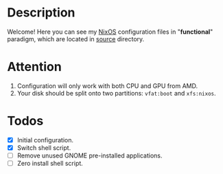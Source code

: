 # Description

Welcome! Here you can see my [NixOS](https://nixos.org/) configuration files in "**functional**" paradigm, which are located in [source](source/) directory.

# Attention

1) Configuration will only work with both CPU and GPU from AMD.
2) Your disk should be split onto two partitions: `vfat:boot` and `xfs:nixos`.

# Todos

- [x] Initial configuration.
- [x] Switch shell script.
- [ ] Remove unused GNOME pre-installed applications.
- [ ] Zero install shell script.
